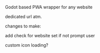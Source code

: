 Godot based PWA wrapper for any website

dedicated url atm.


changes to make:

add check for website set
if not prompt user

custom icon loading?
